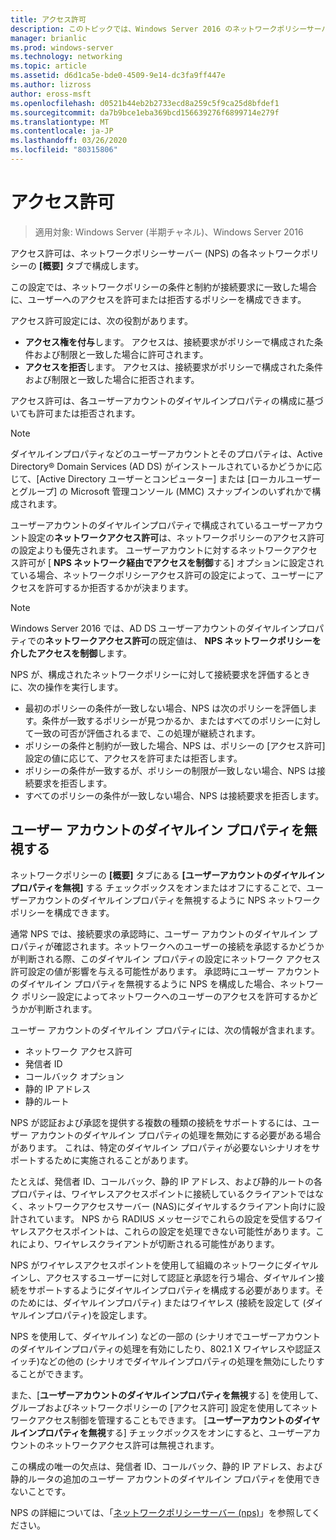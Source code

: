 ```yaml
---
title: アクセス許可
description: このトピックでは、Windows Server 2016 のネットワークポリシーサーバーのネットワークポリシーのアクセス許可の概要について説明します。
manager: brianlic
ms.prod: windows-server
ms.technology: networking
ms.topic: article
ms.assetid: d6d1ca5e-bde0-4509-9e14-dc3fa9ff447e
ms.author: lizross
author: eross-msft
ms.openlocfilehash: d0521b44eb2b2733ecd8a259c5f9ca25d8bfdef1
ms.sourcegitcommit: da7b9bce1eba369bcd156639276f6899714e279f
ms.translationtype: MT
ms.contentlocale: ja-JP
ms.lasthandoff: 03/26/2020
ms.locfileid: "80315806"
---
```

# <a name="access-permission"></a>アクセス許可

>適用対象: Windows Server (半期チャネル)、Windows Server 2016

アクセス許可は、ネットワークポリシーサーバー (NPS) の各ネットワークポリシーの **[概要]** タブで構成します。 

この設定では、ネットワークポリシーの条件と制約が接続要求に一致した場合に、ユーザーへのアクセスを許可または拒否するポリシーを構成できます。 

アクセス許可設定には、次の役割があります。

- **アクセス権を付与**します。 アクセスは、接続要求がポリシーで構成された条件および制限と一致した場合に許可されます。
- **アクセスを拒否**します。 アクセスは、接続要求がポリシーで構成された条件および制限と一致した場合に拒否されます。

アクセス許可は、各ユーザーアカウントのダイヤルインプロパティの構成に基づいても許可または拒否されます。

>[!NOTE]
>ダイヤルインプロパティなどのユーザーアカウントとそのプロパティは、Active Directory&reg; Domain Services (AD DS) がインストールされているかどうかに応じて、[Active Directory ユーザーとコンピューター] または [ローカルユーザーとグループ] の Microsoft 管理コンソール \(MMC\) スナップインのいずれかで構成されます。

ユーザーアカウントのダイヤルインプロパティで構成されているユーザーアカウント設定の**ネットワークアクセス許可**は、ネットワークポリシーのアクセス許可の設定よりも優先されます。 ユーザーアカウントに対するネットワークアクセス許可が [ **NPS ネットワーク経由でアクセスを制御**する] オプションに設定されている場合、ネットワークポリシーアクセス許可の設定によって、ユーザーにアクセスを許可するか拒否するかが決まります。

>[!NOTE]
>Windows Server 2016 では、AD DS ユーザーアカウントのダイヤルインプロパティでの**ネットワークアクセス許可**の既定値は、 **NPS ネットワークポリシーを介したアクセスを制御**します。

NPS が、構成されたネットワークポリシーに対して接続要求を評価するときに、次の操作を実行します。

- 最初のポリシーの条件が一致しない場合、NPS は次のポリシーを評価します。条件が一致するポリシーが見つかるか、またはすべてのポリシーに対して一致の可否が評価されるまで、この処理が継続されます。
- ポリシーの条件と制約が一致した場合、NPS は、ポリシーの [アクセス許可] 設定の値に応じて、アクセスを許可または拒否します。
- ポリシーの条件が一致するが、ポリシーの制限が一致しない場合、NPS は接続要求を拒否します。
- すべてのポリシーの条件が一致しない場合、NPS は接続要求を拒否します。

## <a name="ignore-user-account-dial-in-properties"></a>ユーザー アカウントのダイヤルイン プロパティを無視する

ネットワークポリシーの **[概要]** タブにある **[ユーザーアカウントのダイヤルインプロパティを無視]** する チェックボックスをオンまたはオフにすることで、ユーザーアカウントのダイヤルインプロパティを無視するように NPS ネットワークポリシーを構成できます。 

通常 NPS では、接続要求の承認時に、ユーザー アカウントのダイヤルイン プロパティが確認されます。ネットワークへのユーザーの接続を承認するかどうかが判断される際、このダイヤルイン プロパティの設定にネットワーク アクセス許可設定の値が影響を与える可能性があります。 承認時にユーザー アカウントのダイヤルイン プロパティを無視するように NPS を構成した場合、ネットワーク ポリシー設定によってネットワークへのユーザーのアクセスを許可するかどうかが判断されます。

ユーザー アカウントのダイヤルイン プロパティには、次の情報が含まれます。

- ネットワーク アクセス許可
- 発信者 ID
- コールバック オプション
- 静的 IP アドレス
- 静的ルート

NPS が認証および承認を提供する複数の種類の接続をサポートするには、ユーザー アカウントのダイヤルイン プロパティの処理を無効にする必要がある場合があります。 これは、特定のダイヤルイン プロパティが必要ないシナリオをサポートするために実施されることがあります。

たとえば、発信者 ID、コールバック、静的 IP アドレス、および静的ルートの各プロパティは、ワイヤレスアクセスポイントに接続しているクライアントではなく、ネットワークアクセスサーバー \(NAS\)にダイヤルするクライアント向けに設計されています。 NPS から RADIUS メッセージでこれらの設定を受信するワイヤレスアクセスポイントは、これらの設定を処理できない可能性があります。これにより、ワイヤレスクライアントが切断される可能性があります。

NPS がワイヤレスアクセスポイントを使用して組織のネットワークにダイヤルインし、アクセスするユーザーに対して認証と承認を行う場合、ダイヤルイン接続をサポートするようにダイヤルインプロパティを構成する必要があります。そのためには、ダイヤルインプロパティ\) またはワイヤレス \(接続を設定して \(ダイヤルインプロパティ\)を設定します。

NPS を使用して、ダイヤルイン\) などの一部の \(シナリオでユーザーアカウントのダイヤルインプロパティの処理を有効にしたり、802.1 X ワイヤレスや認証スイッチ\)などの他の \(シナリオでダイヤルインプロパティの処理を無効にしたりすることができます。

また、[**ユーザーアカウントのダイヤルインプロパティを無視**する] を使用して、グループおよびネットワークポリシーの [アクセス許可] 設定を使用してネットワークアクセス制御を管理することもできます。 [**ユーザーアカウントのダイヤルインプロパティを無視**する] チェックボックスをオンにすると、ユーザーアカウントのネットワークアクセス許可は無視されます。

この構成の唯一の欠点は、発信者 ID、コールバック、静的 IP アドレス、および静的ルータの追加のユーザー アカウントのダイヤルイン プロパティを使用できないことです。

NPS の詳細については、「[ネットワークポリシーサーバー (nps)](nps-top.md)」を参照してください。
